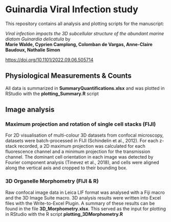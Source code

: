 # Guinardia Viral Infection study
This repository contains all analysis and plotting scripts for the manuscript:  

*Viral infection impacts the 3D subcellular structure of the abundant marine diatom Guinardia delicatula* by  
**Marie Walde, Cyprien Camplong, Colomban de Vargas, Anne-Claire Baudoux, Nathalie Simon**

https://doi.org/10.1101/2022.09.06.505714 

## Physiological Measurements & Counts
All data is summarized in **SummaryQuantifications.xlsx** and was plotted in RStudio with the **plotting_Summary.R** script

## Image analysis
### Maximum projection and rotation of single cell stacks (FIJI)
For 2D visualisation of multi-colour 3D datasets from confocal microscopy, datasets were batch-processed in FIJI (Schindelin et al., 2012). 
For each z-stack recorded, a 2D maximum projection was calculated for each fluorescence channel and a minimum projection for the transmission channel. The dominant cell orientation in each image was detected by Fourier component analysis (Tinevez et al., 2018), and cells were aligned along the vertical axis and cropped to their bounding box. 

### 3D Organelle Morphometry (FIJI & R)
Raw confocal image data in Leica LIF format was analysed with a Fiji macro and the 3D Image Suite macro.
3D analysis results were written into Excel files with the Write-to-Excel Plugin. A summary of these results can be found in the file **3D_Morphometry.xlsx**. This served as the input for plotting in RStudio with the R script **plotting_3DMorphometry.R**
